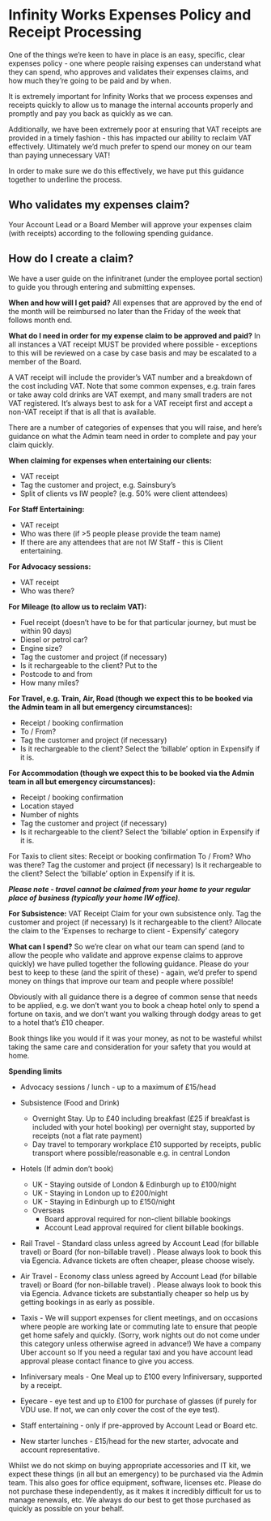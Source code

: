 # Infinity Works Expenses Policy and Receipt Processing

One of the things we’re keen to have in place is an easy, specific, clear expenses policy - one where people raising expenses can understand what they can spend, who approves and validates their expenses claims, and how much they’re going to be paid and by when.

It is extremely important for Infinity Works that we process expenses and receipts quickly to allow us to manage the internal accounts properly and promptly and pay you back as quickly as we can.

Additionally, we have been extremely poor at ensuring that VAT receipts are provided in a timely fashion - this has impacted our ability to reclaim VAT effectively. Ultimately we’d much prefer to spend our money on our team than paying unnecessary VAT!

In order to make sure we do this effectively, we have put this guidance together to underline the process.

## Who validates my expenses claim?
Your Account Lead or a Board Member will approve your expenses claim (with receipts) according to the following spending guidance.

## How do I create a claim?
We have a user guide on the infinitranet (under the employee portal section) to guide you through entering and submitting expenses.

**When and how will I get paid?**
All expenses that are approved by the end of the month will be reimbursed no later than the Friday of the week that follows month end.

**What do I need in order for my expense claim to be approved and paid?**
In all instances a VAT receipt MUST be provided where possible - exceptions to this will be reviewed on a case by case basis and may be escalated to a member of the Board.

A VAT receipt will include the provider’s VAT number and a breakdown of the cost including VAT. Note that some common expenses, e.g. train fares or take away cold drinks are VAT exempt, and many small traders are not VAT registered. It’s always best to ask for a VAT receipt first and accept a non-VAT receipt if that is all that is available.

There are a number of categories of expenses that you will raise, and here’s guidance on what the Admin team need in order to complete and pay your claim quickly.

**When claiming for expenses when entertaining our clients:**
- VAT receipt
- Tag the customer and project, e.g. Sainsbury’s
- Split of clients vs IW people? (e.g. 50% were client attendees)

**For Staff Entertaining:**
- VAT receipt
- Who was there (if >5 people please provide the team name)
- If there are any attendees that are not IW Staff - this is Client entertaining.

**For Advocacy sessions:**
- VAT receipt
- Who was there?

**For Mileage (to allow us to reclaim VAT):**
- Fuel receipt (doesn’t have to be for that particular journey, but must be within 90 days)
- Diesel or petrol car?
- Engine size?
- Tag the customer and project (if necessary)
- Is it rechargeable to the client? Put to the 
- Postcode to and from
- How many miles?

**For Travel, e.g. Train, Air, Road (though we expect this to be booked via the Admin team in all but emergency circumstances):**
- Receipt / booking confirmation
- To / From?
- Tag the customer and project (if necessary)
- Is it rechargeable to the client? Select the ‘billable’ option in Expensify if it is.

**For Accommodation (though we expect this to be booked via the Admin team in all but emergency circumstances):**
- Receipt / booking confirmation
- Location stayed
- Number of nights
- Tag the customer and project (if necessary)
- Is it rechargeable to the client? Select the ‘billable’ option in Expensify if it is.


For Taxis to client sites:
Receipt or booking confirmation
To / From?
Who was there?
Tag the customer and project (if necessary)
Is it rechargeable to the client? Select the ‘billable’ option in Expensify if it is.

_**Please note - travel cannot be claimed from your home to your regular place of business (typically your home IW office)**._

**For Subsistence:**
VAT Receipt
Claim for your own subsistence only.
Tag the customer and project (if necessary)
Is it rechargeable to the client? Allocate the claim to the ‘Expenses to recharge to client - Expensify’ category

**What can I spend?**
So we’re clear on what our team can spend (and to allow the people who validate and approve expense claims to approve quickly) we have pulled together the following guidance. Please do your best to keep to these (and the spirit of these) - again, we’d prefer to spend money on things that improve our team and people where possible! 

Obviously with all guidance there is a degree of common sense that needs to be applied, e.g. 
we don’t want you to book a cheap hotel only to spend a fortune on taxis, and we don’t want you walking through dodgy areas to get to a hotel that’s £10 cheaper.

Book things like you would if it was your money, as not to be wasteful whilst taking the same care and consideration for your safety that you would at home.

**Spending limits**

- Advocacy sessions / lunch - up to a maximum of £15/head 

- Subsistence (Food and Drink)
  * Overnight Stay. Up to £40 including breakfast (£25 if breakfast is included with your hotel booking) per overnight stay, supported by receipts (not a flat rate payment)
  * Day travel to temporary workplace £10 supported by receipts, public transport where possible/reasonable e.g. in central London
 
- Hotels (If admin don’t book)
  * UK - Staying outside of London & Edinburgh up to £100/night
  * UK - Staying in London up to £200/night
  * UK - Staying in Edinburgh up to £150/night
  * Overseas
    * Board approval required for non-client billable bookings
    * Account Lead approval required for client billable bookings. 

- Rail Travel - Standard class unless agreed by Account Lead (for billable travel) or Board (for non-billable travel) . Please always look to book this via Egencia. Advance tickets are often cheaper, please choose wisely.

- Air Travel - Economy class unless agreed by Account Lead (for billable travel) or Board (for non-billable travel) . Please always look to book this via Egencia. Advance tickets are substantially cheaper so help us by getting bookings in as early as possible.

- Taxis - We will support expenses for client meetings, and on occasions where people are working late or commuting late to ensure that people get home safely and quickly.  (Sorry, work nights out do not come under this category unless otherwise agreed in advance!) We have a company Uber account so If you need a regular taxi and you have account lead approval please contact finance to give you access.

- Infiniversary meals - One Meal up to £100 every Infiniversary, supported by a receipt.

- Eyecare - eye test and up to £100 for purchase of glasses (if purely for VDU use. If not, we can only cover the cost of the eye test).

- Staff entertaining - only if pre-approved by Account Lead or Board etc.

- New starter lunches - £15/head for the new starter, advocate and account representative.

Whilst we do not skimp on buying appropriate accessories and IT kit, we expect these things (in all but an emergency) to be purchased via the Admin team. This also goes for office equipment, software, licenses etc. Please do not purchase these independently, as it makes it incredibly difficult for us to manage renewals, etc. We always do our best to get those purchased as quickly as possible on your behalf.
